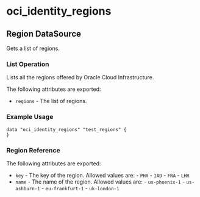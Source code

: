 
# oci_identity_regions

## Region DataSource

Gets a list of regions.

### List Operation
Lists all the regions offered by Oracle Cloud Infrastructure.

The following attributes are exported:

* `regions` - The list of regions.

### Example Usage

```hcl
data "oci_identity_regions" "test_regions" {
}
```
### Region Reference

The following attributes are exported:

* `key` - The key of the region.  Allowed values are: - `PHX` - `IAD` - `FRA` - `LHR` 
* `name` - The name of the region.  Allowed values are: - `us-phoenix-1` - `us-ashburn-1` - `eu-frankfurt-1` - `uk-london-1` 
